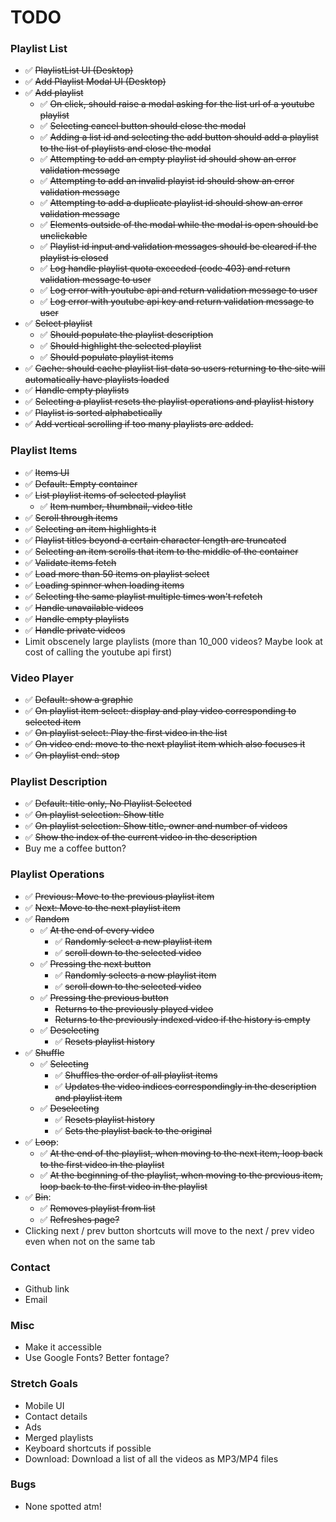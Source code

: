 # TODO

### Playlist List

- :white_check_mark: ~~PlaylistList UI (Desktop)~~
- :white_check_mark: ~~Add Playlist Modal UI (Desktop)~~
- :white_check_mark: ~~Add playlist~~
  - :white_check_mark: ~~On click, should raise a modal asking for the list url of a youtube playlist~~
  - :white_check_mark: ~~Selecting cancel button should close the modal~~
  - :white_check_mark: ~~Adding a list id and selecting the add button should add a playlist to the list of playlists and close the modal~~
  - :white_check_mark: ~~Attempting to add an empty playlist id should show an error validation message~~
  - :white_check_mark: ~~Attempting to add an invalid playist id should show an error validation message~~
  - :white_check_mark: ~~Attempting to add a duplicate playlist id should show an error validation message~~
  - :white_check_mark: ~~Elements outside of the modal while the modal is open should be unclickable~~
  - :white_check_mark: ~~Playlist id input and validation messages should be cleared if the playlist is closed~~
  - :white_check_mark: ~~Log handle playlist quota exceeded (code 403) and return validation message to user~~
  - :white_check_mark: ~~Log error with youtube api and return validation message to user~~
  - :white_check_mark: ~~Log error with youtube api key and return validation message to user~~
- :white_check_mark: ~~Select playlist~~
  - :white_check_mark: ~~Should populate the playlist description~~
  - :white_check_mark: ~~Should highlight the selected playlist~~
  - :white_check_mark: ~~Should populate playlist items~~
- :white_check_mark: ~~Cache: should cache playlist list data so users returning to the site will automatically have playlists loaded~~
- :white_check_mark: ~~Handle empty playlists~~
- :white_check_mark: ~~Selecting a playlist resets the playlist operations and playlist history~~
- :white_check_mark: ~~Playlist is sorted alphabetically~~
- :white_check_mark: ~~Add vertical scrolling if too many playlists are added.~~

### Playlist Items

- :white_check_mark: ~~Items UI~~
- :white_check_mark: ~~Default: Empty container~~
- :white_check_mark: ~~List playlist items of selected playlist~~
  - :white_check_mark: ~~Item number, thumbnail, video title~~
- :white_check_mark: ~~Scroll through items~~
- :white_check_mark: ~~Selecting an item highlights it~~
- :white_check_mark: ~~Playlist titles beyond a certain character length are truncated~~
- :white_check_mark: ~~Selecting an item scrolls that item to the middle of the container~~
- :white_check_mark: ~~Validate items fetch~~
- :white_check_mark: ~~Load more than 50 items on playlist select~~
- :white_check_mark: ~~Loading spinner when loading items~~
- :white_check_mark: ~~Selecting the same playlist multiple times won't refetch~~
- :white_check_mark: ~~Handle unavailable videos~~
- :white_check_mark: ~~Handle empty playlists~~
- :white_check_mark: ~~Handle private videos~~
- Limit obscenely large playlists (more than 10_000 videos? Maybe look at cost of calling the youtube api first)

### Video Player

- :white_check_mark: ~~Default: show a graphic~~
- :white_check_mark: ~~On playlist item select: display and play video corresponding to selected item~~
- :white_check_mark: ~~On playlist select: Play the first video in the list~~
- :white_check_mark: ~~On video end: move to the next playlist item which also focuses it~~
- :white_check_mark: ~~On playlist end: stop~~

### Playlist Description

- :white_check_mark: ~~Default: title only, No Playlist Selected~~
- :white_check_mark: ~~On playlist selection: Show title~~
- :white_check_mark: ~~On playlist selection: Show title, owner and number of videos~~
- :white_check_mark: ~~Show the index of the current video in the description~~
- Buy me a coffee button?

### Playlist Operations

- :white_check_mark: ~~Previous: Move to the previous playlist item~~
- :white_check_mark: ~~Next: Move to the next playlist item~~
- :white_check_mark: ~~Random~~
  - :white_check_mark: ~~At the end of every video~~
    - :white_check_mark: ~~Randomly select a new playlist item~~
    - :white_check_mark: ~~scroll down to the selected video~~
  - :white_check_mark: ~~Pressing the next button~~
    - :white_check_mark: ~~Randomly selects a new playlist item~~
    - :white_check_mark: ~~scroll down to the selected video~~
  - :white_check_mark: ~~Pressing the previous button~~
    - ~~Returns to the previously played video~~
    - ~~Returns to the previously indexed video if the history is empty~~
  - :white_check_mark: ~~Deselecting~~
    - :white_check_mark: ~~Resets playlist history~~
- :white_check_mark: ~~Shuffle~~
  - :white_check_mark: ~~Selecting~~
    - :white_check_mark: ~~Shuffles the order of all playlist items~~
    - :white_check_mark: ~~Updates the video indices correspondingly in the description and playlist item~~
  - :white_check_mark: ~~Deselecting~~
    - :white_check_mark: ~~Resets playlist history~~
    - :white_check_mark: ~~Sets the playlist back to the original~~
- :white_check_mark: ~~Loop~~:
  - :white_check_mark: ~~At the end of the playlist, when moving to the next item, loop back to the first video in the playlist~~
  - :white_check_mark: ~~At the beginning of the playlist, when moving to the previous item, loop back to the first video in the playlist~~
- :white_check_mark: ~~Bin~~:
  - :white_check_mark: ~~Removes playlist from list~~
  - :white_check_mark: ~~Refreshes page?~~
- Clicking next / prev button shortcuts will move to the next / prev video even when not on the same tab

### Contact

- Github link
- Email

### Misc

- Make it accessible
- Use Google Fonts? Better fontage?

### Stretch Goals

- Mobile UI
- Contact details
- Ads
- Merged playlists
- Keyboard shortcuts if possible
- Download: Download a list of all the videos as MP3/MP4 files

### Bugs

- None spotted atm!

